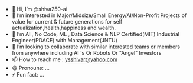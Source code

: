 - 👋 Hi, I’m @shiva250-ai
- 👀 I’m interested in Major/Midsize/Small Energy/AI/Non-Profit Projects of value for current & future generations for self actualization,health,happiness and wealth.
- 🌱 I’m  AI , No Code, ML , Data Science & NLP Certified(MIT) Industrial Engineer(PDACE) with Management(JNTU)
- 💞️ I’m looking to collaborate with similar interested teams or members from anywhere including AI 's Or Robots Or "Angel" Investors
- 📫 How to reach me : ysshivar@yahoo.com
- 😄 Pronouns: ...
- ⚡ Fun fact: ...

<!---
shiva250-ai/shiva250-ai is a ✨ special ✨ repository because its `README.md` (this file) appears on your GitHub profile.
You can click the Preview link to take a look at your changes.
--->
